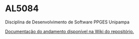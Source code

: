 # AL5084
Disciplina de Desenvolvimento de Software PPGES Unipampa

[Documentação do andamento disponível na Wiki do repositório.](https://github.com/ljbitzki/AL5084/wiki)

